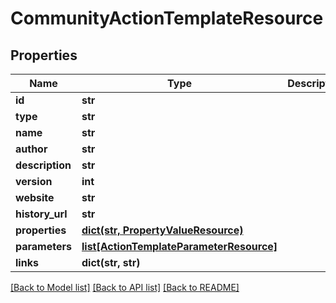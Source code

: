 # CommunityActionTemplateResource

## Properties
Name | Type | Description | Notes
------------ | ------------- | ------------- | -------------
**id** | **str** |  | [optional] 
**type** | **str** |  | [optional] 
**name** | **str** |  | [optional] 
**author** | **str** |  | [optional] 
**description** | **str** |  | [optional] 
**version** | **int** |  | [optional] 
**website** | **str** |  | [optional] 
**history_url** | **str** |  | [optional] 
**properties** | [**dict(str, PropertyValueResource)**](PropertyValueResource.md) |  | [optional] 
**parameters** | [**list[ActionTemplateParameterResource]**](ActionTemplateParameterResource.md) |  | [optional] 
**links** | **dict(str, str)** |  | [optional] 

[[Back to Model list]](../README.md#documentation-for-models) [[Back to API list]](../README.md#documentation-for-api-endpoints) [[Back to README]](../README.md)

